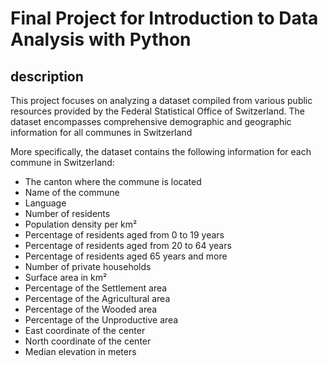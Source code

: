 # Final Project for Introduction to Data Analysis with Python


## description
This project focuses on analyzing a dataset compiled from various public resources provided by the Federal Statistical Office of Switzerland. 
The dataset encompasses comprehensive demographic and geographic information for all communes in Switzerland


More specifically, the dataset contains the following information for each commune in Switzerland:
<ul>
   <li>The canton where the commune is located</li>
   <li>Name of the commune</li>
   <li>Language</li>
   <li>Number of residents</li>
   <li>Population density per km²</li>
   <li>Percentage of residents aged from 0 to 19 years</li>
   <li>Percentage of residents aged from 20 to 64 years</li>
   <li>Percentage of residents aged 65 years and more</li>
   <li>Number of private households</li>
   <li>Surface area in km²</li>
   <li>Percentage of the Settlement area</li>
   <li>Percentage of the Agricultural area</li>
   <li>Percentage of the Wooded area</li>
   <li>Percentage of the Unproductive area</li>
   <li>East coordinate of the center</li>
   <li>North coordinate of the center</li>
   <li>Median elevation in meters</li>
</ul>	
